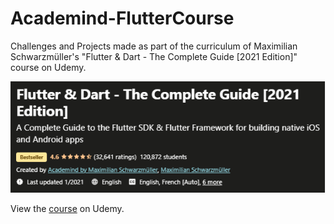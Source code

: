 # Academind-FlutterCourse
Challenges and Projects made as part of the curriculum of Maximilian Schwarzmüller's "Flutter &amp; Dart - The Complete Guide [2021 Edition]" course on Udemy.

![Flutter Course](/max-flutter-course.png)

View the [course](https://www.udemy.com/course/learn-flutter-dart-to-build-ios-android-apps/) on Udemy.
